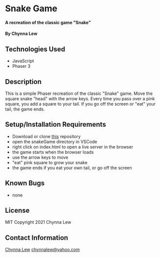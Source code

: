 # Snake Game

#### A recreation of the classic game "Snake"

#### By Chynna Lew

## Technologies Used

* JavaScript
* Phaser 3

## Description

This is a simple Phaser recreation of the classic "Snake" game. Move the square snake "head" with the arrow keys. Every time you pass over a pink square, you add a square to your tail. If you go off the screen or "eat" your tail, the game ends.

## Setup/Installation Requirements

* Download or clone [this](https://github.com/chynnalew/snakeGame) repository
* open the snakeGame directory in VSCode
* right click on index.html to open a live server in the browser
* the game starts when the browser loads
* use the arrow keys to move
* "eat" pink square to grow your snake
* the game ends if you eat your own tail, or go off the screen

## Known Bugs
* none

## License

MIT Copyright 2021 Chynna Lew

## Contact Information

[Chynna Lew](github.com/chynnalew) <chynnalew@yahoo.com>
